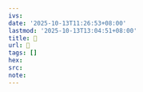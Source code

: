 ```yaml
---
ivs:
date: '2025-10-13T11:26:53+08:00'
lastmod: '2025-10-13T13:04:51+08:00'
title: 󰔆
url: 󰔆
tags: []
hex: 
src:
note:
---
```

